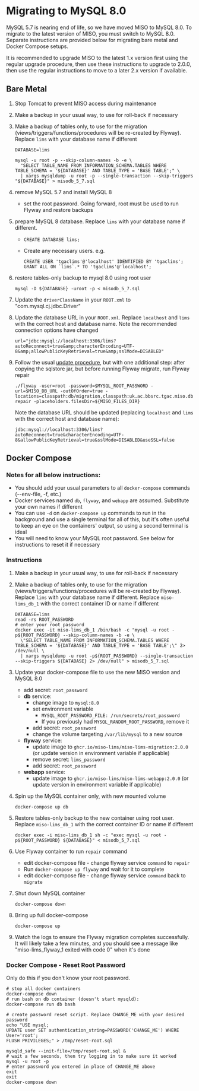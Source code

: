 # Migrating to MySQL 8.0

MySQL 5.7 is nearing end of life, so we have moved MISO to MySQL 8.0. To migrate to the latest
version of MISO, you must switch to MySQL 8.0. Separate instructions are provided below for
migrating bare metal and Docker Compose setups.

It is recommended to upgrade MISO to the latest 1.x version first using the regular upgrade
procedure, then use these instructions to upgrade to 2.0.0, then use the regular instructions to
move to a later 2.x version if available.

## Bare Metal

1. Stop Tomcat to prevent MISO access during maintenance
1. Make a backup in your usual way, to use for roll-back if necessary
1. Make a backup of tables only, to use for the migration (views/triggers/functions/procedures will
  be re-created by Flyway). Replace `lims` with your database name if different
  
    ```
    DATABASE=lims

    mysql -u root -p --skip-column-names -b -e \
      "SELECT TABLE_NAME FROM INFORMATION_SCHEMA.TABLES WHERE TABLE_SCHEMA = '${DATABASE}' AND TABLE_TYPE = 'BASE TABLE';" \
      | xargs mysqldump -u root -p --single-transaction --skip-triggers "${DATABASE}" > misodb_5_7.sql
    ```

1. remove MySQL 5.7 and install MySQL 8
   * set the root password. Going forward, root must be used to run Flyway and restore backups
1. prepare MySQL 8 database. Replace `lims` with your database name if different.
   * `CREATE DATABASE lims;`
   * Create any necessary users. e.g.

     ```
     CREATE USER 'tgaclims'@'localhost' IDENTIFIED BY 'tgaclims';
     GRANT ALL ON `lims`.* TO 'tgaclims'@'localhost';
     ```

1. restore tables-only backup to mysql 8.0 using root user

   ```
   mysql -D ${DATABASE} -uroot -p < misodb_5_7.sql
   ```

1. Update the `driverClassName` in your `ROOT.xml` to "com.mysql.cj.jdbc.Driver"

1. Update the database URL in your `ROOT.xml`. Replace `localhost` and `lims` with the correct host
  and database name. Note the recommended connection options have changed

    ```
    url="jdbc:mysql://localhost:3306/lims?autoReconnect=true&amp;characterEncoding=UTF-8&amp;allowPublicKeyRetrieval=true&amp;sslMode=DISABLED"
    ```

1. Follow the usual [update procedure](https://miso-lims.readthedocs.io/projects/docs/en/latest/admin/baremetal-installation-guide/#installing-and-upgrading), but with one additional step:
  after copying the sqlstore jar, but before running Flyway migrate, run Flyway repair

    ```
    ./flyway -user=root -password=$MYSQL_ROOT_PASSWORD -url=$MISO_DB_URL -outOfOrder=true -locations=classpath:db/migration,classpath:uk.ac.bbsrc.tgac.miso.db.migration repair -placeholders.filesDir=${MISO_FILES_DIR}
    ```
  
    Note the database URL should be updated (replacing `localhost` and `lims` with the correct host
    and database name):

    ```
    jdbc:mysql://localhost:3306/lims?autoReconnect=true&characterEncoding=UTF-8&allowPublicKeyRetrieval=true&sslMode=DISABLED&useSSL=false
    ```

## Docker Compose

### Notes for all below instructions:

* You should add your usual parameters to all `docker-compose` commands (--env-file, -f, etc.)
* Docker services named `db`, `flyway`, and `webapp` are assumed. Substitute your own names if
  different
* You can use `-d` on `docker-compose up` commands to run in the background and use a single
  terminal for all of this, but it's often useful to keep an eye on the containers' output, so using
  a second terminal is ideal
* You will need to know your MySQL root password. See below for instructions to reset it if
  necessary

### Instructions

1. Make a backup in your usual way, to use for roll-back if necessary
1. Make a backup of tables only, to use for the migration (views/triggers/functions/procedures will
  be re-created by Flyway). Replace `lims` with your database name if different. Replace
  `miso-lims_db_1` with the correct container ID or name if different

    ```
    DATABASE=lims
    read -rs ROOT_PASSWORD
    # enter your root password
    docker exec -it miso-lims_db_1 /bin/bash -c "mysql -u root -p${ROOT_PASSWORD} --skip-column-names -b -e \
      \"SELECT TABLE_NAME FROM INFORMATION_SCHEMA.TABLES WHERE TABLE_SCHEMA = '${DATABASE}' AND TABLE_TYPE = 'BASE TABLE';\" 2> /dev/null \
      | xargs mysqldump -u root -p${ROOT_PASSWORD} --single-transaction --skip-triggers ${DATABASE} 2> /dev/null" > misodb_5_7.sql
    ```

1. Update your docker-compose file to use the new MISO version and MySQL 8.0
    * add secret: `root_password`
    * **db** service:
      * change image to `mysql:8.0`
      * set environment variable
        * `MYSQL_ROOT_PASSWORD_FILE: /run/secrets/root_password`
        * If you previously had `MYSQL_RANDOM_ROOT_PASSWORD`, remove it
      * add secret: `root_password`
      * change the volume targeting `/var/lib/mysql` to a new source
    * **flyway** service:
      * update image to `ghcr.io/miso-lims/miso-lims-migration:2.0.0` (or update version in
        environment variable if applicable)
      * remove secret: `lims_password`
      * add secret: `root_password`
    * **webapp** service:
      * update image to `ghcr.io/miso-lims/miso-lims-webapp:2.0.0` (or update version in environment
        variable if applicable)

1. Spin up the MySQL container only, with new mounted volume

    ```
    docker-compose up db
    ```

1. Restore tables-only backup to the new container using root user. Replace `miso-lims_db_1` with
  the correct container ID or name if different

    ```
    docker exec -i miso-lims_db_1 sh -c "exec mysql -u root -p${ROOT_PASSWORD} ${DATABASE}" < misodb_5_7.sql
    ```

1. Use Flyway container to run `repair` command
    * edit docker-compose file - change flyway service `command` to `repair`
    * Run `docker-compose up flyway` and wait for it to complete
    * edit docker-compose file - change flyway service `command` back to `migrate`
1. Shut down MySQL container

    ```
    docker-compose down
    ```

1. Bring up full docker-compose

    ```
    docker-compose up
    ```

1. Watch the logs to ensure the Flyway migration completes successfully. It will likely take a few minutes, and you should see a message like "miso-lims_flyway_1 exited with code 0" when it's done

### Docker Compose - Reset Root Password

Only do this if you don't know your root password.

```
# stop all docker containers
docker-compose down
# run bash on db container (doesn't start mysqld):
docker-compose run db bash

# create password reset script. Replace CHANGE_ME with your desired password
echo "USE mysql;
UPDATE user SET authentication_string=PASSWORD('CHANGE_ME') WHERE User='root';
FLUSH PRIVILEGES;" > /tmp/reset-root.sql

mysqld_safe --init-file=/tmp/reset-root.sql &
# wait a few seconds, then try logging in to make sure it worked
mysql -u root -p
# enter password you entered in place of CHANGE_ME above
exit
exit
docker-compose down
```
